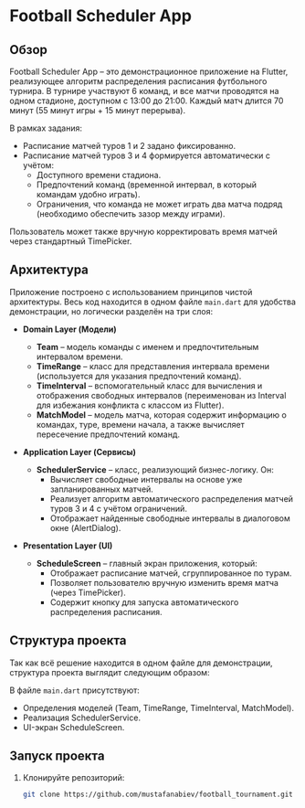 # Football Scheduler App

## Обзор

Football Scheduler App – это демонстрационное приложение на Flutter, реализующее алгоритм распределения расписания футбольного турнира. В турнире участвуют 6 команд, и все матчи проводятся на одном стадионе, доступном с 13:00 до 21:00. Каждый матч длится 70 минут (55 минут игры + 15 минут перерыва).

В рамках задания:
- Расписание матчей туров 1 и 2 задано фиксированно.
- Расписание матчей туров 3 и 4 формируется автоматически с учётом:
  - Доступного времени стадиона.
  - Предпочтений команд (временной интервал, в который командам удобно играть).
  - Ограничения, что команда не может играть два матча подряд (необходимо обеспечить зазор между играми).

Пользователь может также вручную корректировать время матчей через стандартный TimePicker.

## Архитектура

Приложение построено с использованием принципов чистой архитектуры. Весь код находится в одном файле `main.dart` для удобства демонстрации, но логически разделён на три слоя:

- **Domain Layer (Модели)**
  - **Team** – модель команды с именем и предпочтительным интервалом времени.
  - **TimeRange** – класс для представления интервала времени (используется для указания предпочтений команд).
  - **TimeInterval** – вспомогательный класс для вычисления и отображения свободных интервалов (переименован из Interval для избежания конфликта с классом из Flutter).
  - **MatchModel** – модель матча, которая содержит информацию о командах, туре, времени начала, а также вычисляет пересечение предпочтений команд.

- **Application Layer (Сервисы)**
  - **SchedulerService** – класс, реализующий бизнес-логику. Он:
    - Вычисляет свободные интервалы на основе уже запланированных матчей.
    - Реализует алгоритм автоматического распределения матчей туров 3 и 4 с учётом ограничений.
    - Отображает найденные свободные интервалы в диалоговом окне (AlertDialog).

- **Presentation Layer (UI)**
  - **ScheduleScreen** – главный экран приложения, который:
    - Отображает расписание матчей, сгруппированное по турам.
    - Позволяет пользователю вручную изменить время матча (через TimePicker).
    - Содержит кнопку для запуска автоматического распределения расписания.

## Структура проекта

Так как всё решение находится в одном файле для демонстрации, структура проекта выглядит следующим образом:


В файле `main.dart` присутствуют:
- Определения моделей (Team, TimeRange, TimeInterval, MatchModel).
- Реализация SchedulerService.
- UI-экран ScheduleScreen.

## Запуск проекта

1. Клонируйте репозиторий:
   ```bash
   git clone https://github.com/mustafanabiev/football_tournament.git
